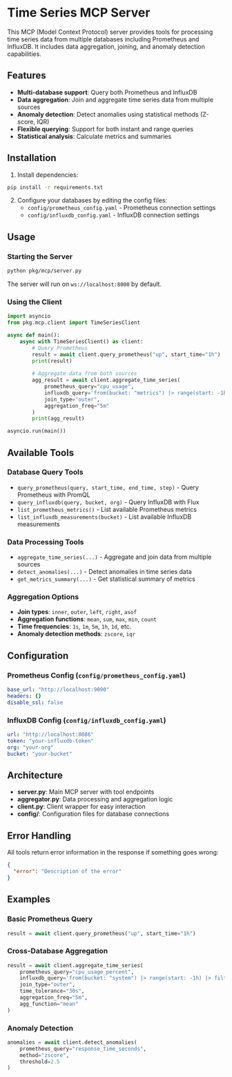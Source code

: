# Time Series MCP Server

This MCP (Model Context Protocol) server provides tools for processing time series data from multiple databases including Prometheus and InfluxDB. It includes data aggregation, joining, and anomaly detection capabilities.

## Features

- **Multi-database support**: Query both Prometheus and InfluxDB
- **Data aggregation**: Join and aggregate time series data from multiple sources
- **Anomaly detection**: Detect anomalies using statistical methods (Z-score, IQR)
- **Flexible querying**: Support for both instant and range queries
- **Statistical analysis**: Calculate metrics and summaries

## Installation

1. Install dependencies:
```bash
pip install -r requirements.txt
```

2. Configure your databases by editing the config files:
   - `config/prometheus_config.yaml` - Prometheus connection settings
   - `config/influxdb_config.yaml` - InfluxDB connection settings

## Usage

### Starting the Server

```bash
python pkg/mcp/server.py
```

The server will run on `ws://localhost:8000` by default.

### Using the Client

```python
import asyncio
from pkg.mcp.client import TimeSeriesClient

async def main():
    async with TimeSeriesClient() as client:
        # Query Prometheus
        result = await client.query_prometheus("up", start_time="1h")
        print(result)
        
        # Aggregate data from both sources
        agg_result = await client.aggregate_time_series(
            prometheus_query="cpu_usage",
            influxdb_query='from(bucket: "metrics") |> range(start: -1h)',
            join_type="outer",
            aggregation_freq="5m"
        )
        print(agg_result)

asyncio.run(main())
```

## Available Tools

### Database Query Tools

- `query_prometheus(query, start_time, end_time, step)` - Query Prometheus with PromQL
- `query_influxdb(query, bucket, org)` - Query InfluxDB with Flux
- `list_prometheus_metrics()` - List available Prometheus metrics
- `list_influxdb_measurements(bucket)` - List available InfluxDB measurements

### Data Processing Tools

- `aggregate_time_series(...)` - Aggregate and join data from multiple sources
- `detect_anomalies(...)` - Detect anomalies in time series data
- `get_metrics_summary(...)` - Get statistical summary of metrics

### Aggregation Options

- **Join types**: `inner`, `outer`, `left`, `right`, `asof`
- **Aggregation functions**: `mean`, `sum`, `max`, `min`, `count`
- **Time frequencies**: `1s`, `1m`, `5m`, `1h`, `1d`, etc.
- **Anomaly detection methods**: `zscore`, `iqr`

## Configuration

### Prometheus Config (`config/prometheus_config.yaml`)

```yaml
base_url: "http://localhost:9090"
headers: {}
disable_ssl: false
```

### InfluxDB Config (`config/influxdb_config.yaml`)

```yaml
url: "http://localhost:8086"
token: "your-influxdb-token"
org: "your-org"
bucket: "your-bucket"
```

## Architecture

- **server.py**: Main MCP server with tool endpoints
- **aggregator.py**: Data processing and aggregation logic
- **client.py**: Client wrapper for easy interaction
- **config/**: Configuration files for database connections

## Error Handling

All tools return error information in the response if something goes wrong:

```json
{
  "error": "Description of the error"
}
```

## Examples

### Basic Prometheus Query

```python
result = await client.query_prometheus("up", start_time="1h")
```

### Cross-Database Aggregation

```python
result = await client.aggregate_time_series(
    prometheus_query="cpu_usage_percent",
    influxdb_query='from(bucket: "system") |> range(start: -1h) |> filter(fn: (r) => r._measurement == "memory")',
    join_type="outer",
    time_tolerance="30s",
    aggregation_freq="5m",
    agg_function="mean"
)
```

### Anomaly Detection

```python
anomalies = await client.detect_anomalies(
    prometheus_query="response_time_seconds",
    method="zscore",
    threshold=2.5
)
```
